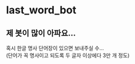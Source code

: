 # last_word_bot
## 제 봇이 많이 아파요...
혹시 한글 명사 단어장이 있으면 보내주실 수... <br>(단어가 꼭 명사이고 되도록 두 글자 이상에다 3만 개 정도)

